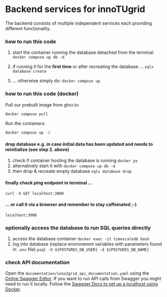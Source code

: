 # Backend services for innoTUgrid

The backend consists of multiple independent services each providing different functionality.

### how to run this code

1. start the container running the database detached from the terminal
`docker compose up db -d`

2. if running it for the **first time** or after recreating the database ... 
`sqlx database create`

3. ... otherwise simply do:
`docker compose up`

### how to run this code (docker)

Pull our prebuilt image from ghcr.io: 
```bash
docker compose pull
```

Run the containers:
```bash
docker compose up -d
```



#### **drop database** e.g. in case initial data has been updated and needs to reinitialize (see step 2. above)
1. check if container hosting the database is running
`docker ps`
2. alternatively start it with
`docker compose up db -d`
3. then drop & recreate empty database
`sqlx database drop`

#### **finally** check ping endpoint in terminal ...
`curl -X GET localhost:3000`
#### ... or call it via a browser and remember to stay caffeinated ;-)
`localhost:3000`

### optionally **access the database** to run SQL queries directly
1. access the database container
`docker exec -it timescaledb bash`
2. log into database (replace environemnt variables with parameters found in `.env` file)
`psql -U ${POSTGRES_DB_USER} -d ${POSTGRES_DB_NAME}`

### check API documentation
Open the `documentation/inno2grid_api_documentation.yaml` using the [Online Swagger Editor](https://editor.swagger.io/).
If you want to run API calls from Swagger you might need to run it locally. Follow the [Swagger Docs to set up a localhost using Docker](https://swagger.io/docs/open-source-tools/swagger-ui/usage/installation/).